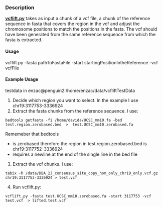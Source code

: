### Description
[**vcflift.py**](VGpop/functions/vcflift.py) takes as input a chunk of a vcf file, a chunk of the reference sequence in fasta that covers the region in the vcf and adjust the chromosome positions to match the positions in the fasta. The vcf should have been generated from the same reference sequence from which the fasta is extracted. 

#### Usage 
vcflift.py -fasta pathToFastaFile -start startingPositionIntheReference -vcf vcfFile 

#### Example Usage 
testdata in enzac@penguin2:/home/enzac/data/vcfliftTestData

1. Decide which region you want to select. In the example I use chr19:3117753-3336924
2. Extract the fasta chunks from the reference sequence. I use: 

`bedtools getfasta -fi /home/davida/UCSC_mm10.fa -bed test.region.zerobased.bed  >  test.UCSC_mm10.zerobased.fa`  

Rememeber that bedtools 
 - is zerobased therefore the region in test.region.zerobased.bed is chr19:3117752-3336924 
 - requires a newline at the end of the single line in the bed file 

3. Extract the vcf chunks. I use: 

`tabix -h /data/DBA_2J_consensus_site_copy_hom_only_chr19_only.vcf.gz chr19:3117753-3336924 > test.vcf` 

4. Run vcflift.py: 

`vcflift.py -fasta test.UCSC_mm10.zerobased.fa -start 3117753 -vcf test.vcf  > lifted.test.vcf` 


 

